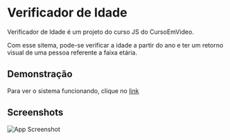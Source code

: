 # Verificador de Idade

Verificador de Idade é um projeto do curso JS do CursoEmVideo.

Com esse sitema, pode-se verificar a idade a partir do ano e ter um retorno visual de uma pessoa referente a faixa etária.

## Demonstração

Para ver o sistema funcionando, clique no [link](https://gustavopareschi.github.io/verificador_de_idade/)

## Screenshots

![App Screenshot](https://i.imgur.com/nXcBfj7.png)

